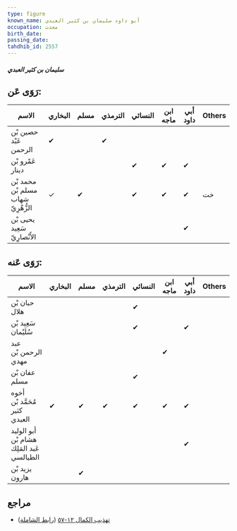 ```yaml
---
type: figure
known_name: أبو داود سليمان بن كثير العبدي
occupation: محدث
birth_date:
passing_date:
tahdhib_id: 2557
---
```

##### سليمان بن كثير العبدي

## رَوَى عَن:
| الاسم                              | البخاري | مسلم | الترمذي | النسائي | ابن ماجه | أبي داود | Others |
| ---------------------------------- | ------- | ---- | ------- | ------- | -------- | -------- | ------ |
| حصين بْن عَبْد الرحمن              | ✔       |      | ✔       |         |          |          |        |
| عَمْرو بْن دينار                   |         |      |         | ✔       | ✔        | ✔        |        |
| محمد بْن مسلم بْن شهاب الزُّهْرِيّ | ✓       | ✔    |         | ✔       | ✔        | ✔        | خت     |
| يحيى بْن سَعِيد الأَنْصارِيّ       |         |      |         |         |          | ✔        |        |
## رَوَى عَنه:
| الاسم                                     | البخاري | مسلم | الترمذي | النسائي | ابن ماجه | أبي داود | Others |
| ----------------------------------------- | ------- | ---- | ------- | ------- | -------- | -------- | ------ |
| حبان بْن هلال                             |         |      |         | ✔       |          |          |        |
| سَعِيد بْن سُلَيْمان                      |         |      |         | ✔       |          | ✔        |        |
| عبد الرحمن بْن مهدي                       |         |      |         |         | ✔        |          |        |
| عفان بْن مسلم                             |         |      |         | ✔       |          |          |        |
| أخوه مُحَمَّد بْن كثير العبدي             | ✔       | ✔    | ✔       | ✔       | ✔        | ✔        |        |
| أبو الوليد هشام بْن عَبد المَلِك الطيالسي |         |      |         |         |          | ✔        |        |
| يزيد بْن هارون                            |         | ✔    |         |         |          |          |        |
## مراجع
- [تهذيب الكمال ١٢-٥٧](obsidian://open?vault=Tahdhib-al-Kamal&file=Figures/٢٥٥٧-سليمان%20بن%20كثير%20العبدي) ([رابط الشاملة](https://shamela.ws/book/3722/5830))